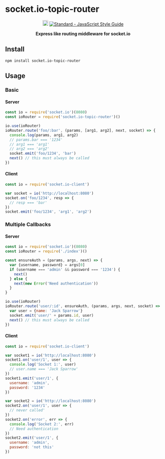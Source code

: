 # socket.io-topic-router
<p align="center">
  <a href="https://badge.fury.io/js/socket.io-topic-router"><img src="https://badge.fury.io/js/socket.io-topic-router.svg" alt="npm version" height="18"></a>
  <a href="https://standardjs.com"><img src="https://img.shields.io/badge/code_style-standard-brightgreen.svg" alt="Standard - JavaScript Style Guide"></a>
</p>

<p align="center">
  <b>
  Express like routing middleware for socket.io
  </b>
</p>

## Install

`npm install socket.io-topic-router`

## Usage

### Basic

#### Server
```javascript
const io = require('socket.io')(8080)
const ioRouter = require('socket.io-topic-router')()

io.use(ioRouter)
ioRouter.route('foo/:bar', (params, [arg1, arg2], next, socket) => {
  console.log(params, arg1, arg2)
  // params.bar === '1234'
  // arg1 === 'arg1'
  // arg2 === 'arg2'
  socket.emit('foo/1234', 'bar')
  next() // this must always be called
})
```

#### Client

```javascript
const io = require('socket.io-client')

var socket = io('http://localhost:8080')
socket.on('foo/1234', resp => {
  // resp === 'bar'
})
socket.emit('foo/1234', 'arg1', 'arg2')
```

### Multiple Callbacks

#### Server
```javascript
const io = require('socket.io')(8080)
const ioRouter = require('./index')()

const ensureAuth = (params, args, next) => {
  var {username, password} = args[0]
  if (username === 'admin' && password === '1234') {
    next()
  } else {
    next(new Error('Need authentication'))
  }
}

io.use(ioRouter)
ioRouter.route('user/:id', ensureAuth, (params, args, next, socket) => {
  var user = {name: 'Jack Sparrow'}
  socket.emit('user/' + params.id, user)
  next() // this must always be called
})
```

#### Client

```javascript
const io = require('socket.io-client')

var socket1 = io('http://localhost:8080')
socket1.on('user/1', user => {
  console.log('Socket 1:', user)
  // user.name === 'Jack Sparrow'
})
socket1.emit('user/1', {
  username: 'admin',
  password: '1234'
})

var socket2 = io('http://localhost:8080')
socket2.on('user/1', user => {
  // never called'
})
socket2.on('error', err => {
  console.log('Socket 2:', err)
  // Need authentication
})
socket2.emit('user/1', {
  username: 'admin',
  password: 'not this'
})
```
